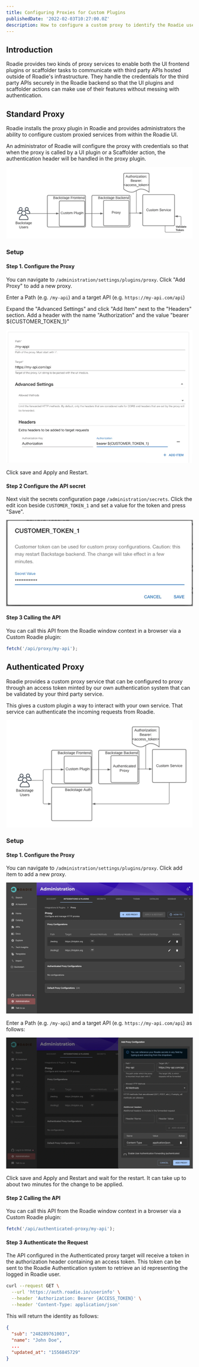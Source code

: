 ```yaml
---
title: Configuring Proxies for Custom Plugins
publishedDate: '2022-02-03T10:27:00.0Z'
description: How to configure a custom proxy to identify the Roadie user for your custom plugin or scaffolder action.
---
```


## Introduction

Roadie provides two kinds of proxy services to enable both the UI frontend plugins or scaffolder tasks to communicate with third party APIs hosted outside of Roadie's infrastructure. They handle the credentials for the third party APIs securely in the Roadie backend so that the UI plugins and scaffolder actions can make use of their features without messing with authentication.

## Standard Proxy

Roadie installs the proxy plugin in Roadie and provides administrators the ability to configure custom proxied services from within the Roadie UI.

An administrator of Roadie will configure the proxy with credentials so that when the proxy is called by a UI plugin or a Scaffolder action, the authentication header will be handled in the proxy plugin.

![proxy.webp](proxy.webp)

### Setup

#### Step 1. Configure the Proxy

You can navigate to `/administration/settings/plugins/proxy`. Click "Add Proxy" to add a new proxy.

Enter a Path (e.g. `/my-api`) and a target API (e.g. `https://my-api.com/api`)

Expand the "Advanced Settings" and click "Add Item" next to the "Headers" section. Add a header with the name "Authorization" and the value "bearer ${CUSTOMER_TOKEN_1}"

![customProxy.webp](customProxy.webp)

Click save and Apply and Restart.

#### Step 2 Configure the API secret

Next visit the secrets configuration page `/administration/secrets`. Click the edit icon beside `CUSTOMER_TOKEN_1` and set a value for the token and press "Save".

![customer-token-1-save.webp](customer-token-1-save.webp)

#### Step 3 Calling the API

You can call this API from the Roadie window context in a browser via a Custom Roadie plugin:

```javascript
fetch('/api/proxy/my-api');
```

## Authenticated Proxy

Roadie provides a custom proxy service that can be configured to proxy through an access token minted by our own authentication system that can be validated by your third party service.

This gives a custom plugin a way to interact with your own service. That service can authenticate the incoming requests from Roadie.

![authenticatedProxyDiagram.webp](authenticatedProxyDiagram.webp)

### Setup

#### Step 1. Configure the Proxy

You can navigate to `/administration/settings/plugins/proxy`. Click add item to add a new proxy.

![authenticatedProxyConfig.webp](authenticatedProxyConfig.webp)

Enter a Path (e.g. `/my-api`) and a target API (e.g. `https://my-api.com/api`) as follows:

![myTest.webp](myTest.webp)

Click save and Apply and Restart and wait for the restart. It can take up to about two minutes for the change to be applied.

#### Step 2 Calling the API

You can call this API from the Roadie window context in a browser via a Custom Roadie plugin:

```javascript
fetch('/api/authenticated-proxy/my-api');
```

#### Step 3 Authenticate the Request

The API configured in the Authenticated proxy target will receive a token in the authorization header containing an access token. This token can be sent to the Roadie Authentication system to retrieve an id representing the logged in Roadie user.

```bash
curl --request GET \
  --url 'https://auth.roadie.io/userinfo' \
  --header 'Authorization: Bearer {ACCESS_TOKEN}' \
  --header 'Content-Type: application/json'
```

This will return the identity as follows:

```json
{
  "sub": "248289761003",
  "name": "John Doe",
  ...
  "updated_at": "1556845729"
}
```

